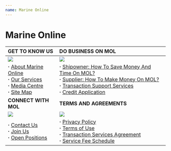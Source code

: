 ```yaml
---
name: Marine Online
---
```


# Marine Online

|**GET TO KNOW US**|**DO BUSINESS ON MOL**|
|:---|:---|
|![](https://bwec-file.oss-cn-hongkong.aliyuncs.com/cms/b2356400-0e65-11e9-9751-7b11b84e7cce.png)|![](https://bwec-file.oss-cn-hongkong.aliyuncs.com/cms/b3e90770-0e65-11e9-9751-7b11b84e7cce.png)|
|**&middot;** [About Marine Online](https://aboutus.emarineonline.com/docs/knowus/aboutus)<br>**&middot;** [Our Services](https://aboutus.emarineonline.com/docs/knowus/ourservices)<br>**&middot;** [Media Centre](https://aboutus.emarineonline.com/docs/knowus/mediacentre)<br>**&middot;** [Site Map](https://aboutus.emarineonline.com/docs/knowus/sitemap)|**&middot;** [Shipowner: How To Save Money And Time On MOL?](https://aboutus.emarineonline.com/docs/business/business_shipowner)<br>**&middot;** [Supplier: How To Make Money On MOL?](https://aboutus.emarineonline.com/docs/business/business_supplier)<br>**&middot;** [Transaction Support Services](https://aboutus.emarineonline.com/docs/business/business_support)<br>**&middot;** [Credit Application](https://aboutus.emarineonline.com/docs/business/business_credit)|
|**CONNECT WITH MOL**|**TERMS AND AGREEMENTS**|
|![](https://bwec-file.oss-cn-hongkong.aliyuncs.com/cms/b55b3510-0e65-11e9-9751-7b11b84e7cce.png)|![](https://bwec-file.oss-cn-hongkong.aliyuncs.com/cms/d745ea80-0e65-11e9-9751-7b11b84e7cce.png)|
|**&middot;** [Contact Us](https://aboutus.emarineonline.com/docs/connect/contactus)<br>**&middot;** [Join Us](https://aboutus.emarineonline.com/docs/connect/joinus)<br>**&middot;** [Open Positions](https://aboutus.emarineonline.com/docs/connect/job)|**&middot;** [Privacy Policy](https://aboutus.emarineonline.com/docs/terms/policy)<br>**&middot;** [Terms of Use](https://aboutus.emarineonline.com/docs/terms/tnc)<br>**&middot;** [Transaction Services Agreement](https://aboutus.emarineonline.com/docs/terms/agreement)<br>**&middot;** [Service Fee Schedule](https://aboutus.emarineonline.com/docs/terms/loa)|
